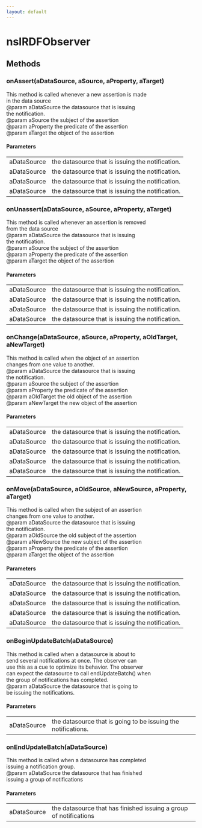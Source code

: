 ```yaml
---
layout: default
---
```


# nsIRDFObserver #

## Methods ##

### onAssert(aDataSource, aSource, aProperty, aTarget) ###
  
This method is called whenever a new assertion is made  
in the data source  
@param aDataSource the datasource that is issuing  
  the notification.  
@param aSource the subject of the assertion  
@param aProperty the predicate of the assertion  
@param aTarget the object of the assertion  
  

#### Parameters ####

<table>

<tr>
<td>aDataSource</td>
<td>the datasource that is issuing  
  the notification.  
</td>
</tr>

<tr>
<td>aDataSource</td>
<td>the datasource that is issuing  
  the notification.  
</td>
</tr>

<tr>
<td>aDataSource</td>
<td>the datasource that is issuing  
  the notification.  
</td>
</tr>

<tr>
<td>aDataSource</td>
<td>the datasource that is issuing  
  the notification.  
</td>
</tr>

</table>

### onUnassert(aDataSource, aSource, aProperty, aTarget) ###
  
This method is called whenever an assertion is removed  
from the data source  
@param aDataSource the datasource that is issuing  
  the notification.  
@param aSource the subject of the assertion  
@param aProperty the predicate of the assertion  
@param aTarget the object of the assertion  
  

#### Parameters ####

<table>

<tr>
<td>aDataSource</td>
<td>the datasource that is issuing  
  the notification.  
</td>
</tr>

<tr>
<td>aDataSource</td>
<td>the datasource that is issuing  
  the notification.  
</td>
</tr>

<tr>
<td>aDataSource</td>
<td>the datasource that is issuing  
  the notification.  
</td>
</tr>

<tr>
<td>aDataSource</td>
<td>the datasource that is issuing  
  the notification.  
</td>
</tr>

</table>

### onChange(aDataSource, aSource, aProperty, aOldTarget, aNewTarget) ###
  
This method is called when the object of an assertion  
changes from one value to another.  
@param aDataSource the datasource that is issuing  
  the notification.  
@param aSource the subject of the assertion  
@param aProperty the predicate of the assertion  
@param aOldTarget the old object of the assertion  
@param aNewTarget the new object of the assertion  
  

#### Parameters ####

<table>

<tr>
<td>aDataSource</td>
<td>the datasource that is issuing  
  the notification.  
</td>
</tr>

<tr>
<td>aDataSource</td>
<td>the datasource that is issuing  
  the notification.  
</td>
</tr>

<tr>
<td>aDataSource</td>
<td>the datasource that is issuing  
  the notification.  
</td>
</tr>

<tr>
<td>aDataSource</td>
<td>the datasource that is issuing  
  the notification.  
</td>
</tr>

<tr>
<td>aDataSource</td>
<td>the datasource that is issuing  
  the notification.  
</td>
</tr>

</table>

### onMove(aDataSource, aOldSource, aNewSource, aProperty, aTarget) ###
  
This method is called when the subject of an assertion  
changes from one value to another.  
@param aDataSource the datasource that is issuing  
  the notification.  
@param aOldSource the old subject of the assertion  
@param aNewSource the new subject of the assertion  
@param aProperty the predicate of the assertion  
@param aTarget the object of the assertion  
  

#### Parameters ####

<table>

<tr>
<td>aDataSource</td>
<td>the datasource that is issuing  
  the notification.  
</td>
</tr>

<tr>
<td>aDataSource</td>
<td>the datasource that is issuing  
  the notification.  
</td>
</tr>

<tr>
<td>aDataSource</td>
<td>the datasource that is issuing  
  the notification.  
</td>
</tr>

<tr>
<td>aDataSource</td>
<td>the datasource that is issuing  
  the notification.  
</td>
</tr>

<tr>
<td>aDataSource</td>
<td>the datasource that is issuing  
  the notification.  
</td>
</tr>

</table>

### onBeginUpdateBatch(aDataSource) ###
  
This method is called when a datasource is about to  
send several notifications at once. The observer can  
use this as a cue to optimize its behavior. The observer  
can expect the datasource to call endUpdateBatch() when  
the group of notifications has completed.  
@param aDataSource the datasource that is going to  
  be issuing the notifications.  
  

#### Parameters ####

<table>

<tr>
<td>aDataSource</td>
<td>the datasource that is going to  
  be issuing the notifications.  
</td>
</tr>

</table>

### onEndUpdateBatch(aDataSource) ###
  
This method is called when a datasource has completed  
issuing a notification group.  
@param aDataSource the datasource that has finished  
  issuing a group of notifications  
  

#### Parameters ####

<table>

<tr>
<td>aDataSource</td>
<td>the datasource that has finished  
  issuing a group of notifications  
</td>
</tr>

</table>
